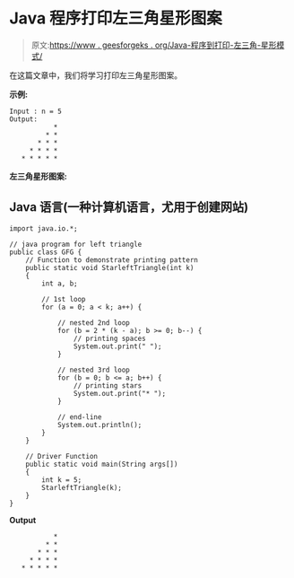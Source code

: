 # Java 程序打印左三角星形图案

> 原文:[https://www . geesforgeks . org/Java-程序到打印-左三角-星形模式/](https://www.geeksforgeeks.org/java-program-to-print-left-triangle-star-pattern/)

在这篇文章中，我们将学习打印左三角星形图案。

**示例:**

```
Input : n = 5
Output: 
           * 
         * * 
       * * * 
     * * * * 
   * * * * * 
```

**左三角星形图案:**

## Java 语言(一种计算机语言，尤用于创建网站)

```
import java.io.*;

// java program for left triangle
public class GFG {
    // Function to demonstrate printing pattern
    public static void StarleftTriangle(int k)
    {
        int a, b;

        // 1st loop
        for (a = 0; a < k; a++) {

            // nested 2nd loop
            for (b = 2 * (k - a); b >= 0; b--) {
                // printing spaces
                System.out.print(" ");
            }

            // nested 3rd loop
            for (b = 0; b <= a; b++) {
                // printing stars
                System.out.print("* ");
            }

            // end-line
            System.out.println();
        }
    }

    // Driver Function
    public static void main(String args[])
    {
        int k = 5;
        StarleftTriangle(k);
    }
}
```

**Output**

```
           * 
         * * 
       * * * 
     * * * * 
   * * * * * 
```